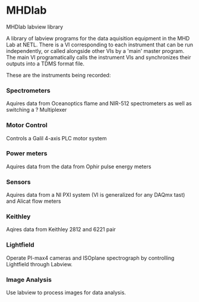 # MHDlab
MHDlab labview library

A library of labview programs for the data aquisition equipment in the MHD Lab at NETL. There is a VI corresponding to each instrument that can be run independently, or called alongside other VIs by a 'main' master program. The main VI programatically calls the instrument VIs and synchronizes their outputs into a TDMS format file. 

These are the instruments being recorded:

### Spectrometers

  Aquires data from Oceanoptics flame and NIR-512 spectrometers as well as switching a ? Multiplexer
  
### Motor Control

  Controls a Galil 4-axis PLC motor system
  
### Power meters

  Aquires data from the data from Ophir pulse energy meters
  
### Sensors

  Aquires data from a NI PXI system (VI is generalized for any DAQmx tast) and Alicat flow meters
  
### Keithley

  Aqires data from Keithley 2812 and 6221 pair
  
### Lightfield

  Operate PI-max4 cameras and ISOplane spectrograph by controlling Lightfield through Labview.
  
### Image Analysis

  Use labview to process images for data analysis.

